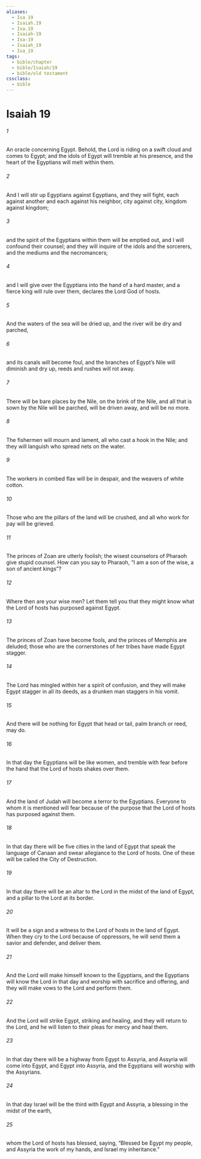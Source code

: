 ```yaml
---
aliases:
  - Isa 19
  - Isaiah.19
  - Isa.19
  - Isaiah-19
  - Isa-19
  - Isaiah_19
  - Isa_19
tags:
  - bible/chapter
  - bible/Isaiah/19
  - bible/old testament
cssclass:
  - bible
---
```


# Isaiah 19

###### 1
An oracle concerning Egypt. Behold, the Lord is riding on a swift cloud and comes to Egypt; and the idols of Egypt will tremble at his presence, and the heart of the Egyptians will melt within them.
###### 2
And I will stir up Egyptians against Egyptians, and they will fight, each against another and each against his neighbor, city against city, kingdom against kingdom;
###### 3
and the spirit of the Egyptians within them will be emptied out, and I will confound their counsel; and they will inquire of the idols and the sorcerers, and the mediums and the necromancers;
###### 4
and I will give over the Egyptians into the hand of a hard master, and a fierce king will rule over them, declares the Lord God of hosts.
###### 5
And the waters of the sea will be dried up, and the river will be dry and parched,
###### 6
and its canals will become foul, and the branches of Egypt’s Nile will diminish and dry up, reeds and rushes will rot away.
###### 7
There will be bare places by the Nile, on the brink of the Nile, and all that is sown by the Nile will be parched, will be driven away, and will be no more.
###### 8
The fishermen will mourn and lament, all who cast a hook in the Nile; and they will languish who spread nets on the water.
###### 9
The workers in combed flax will be in despair, and the weavers of white cotton.
###### 10
Those who are the pillars of the land will be crushed, and all who work for pay will be grieved.
###### 11
The princes of Zoan are utterly foolish; the wisest counselors of Pharaoh give stupid counsel. How can you say to Pharaoh, “I am a son of the wise, a son of ancient kings”?
###### 12
Where then are your wise men? Let them tell you that they might know what the Lord of hosts has purposed against Egypt.
###### 13
The princes of Zoan have become fools, and the princes of Memphis are deluded; those who are the cornerstones of her tribes have made Egypt stagger.
###### 14
The Lord has mingled within her a spirit of confusion, and they will make Egypt stagger in all its deeds, as a drunken man staggers in his vomit.
###### 15
And there will be nothing for Egypt that head or tail, palm branch or reed, may do.
###### 16
In that day the Egyptians will be like women, and tremble with fear before the hand that the Lord of hosts shakes over them.
###### 17
And the land of Judah will become a terror to the Egyptians. Everyone to whom it is mentioned will fear because of the purpose that the Lord of hosts has purposed against them.
###### 18
In that day there will be five cities in the land of Egypt that speak the language of Canaan and swear allegiance to the Lord of hosts. One of these will be called the City of Destruction.
###### 19
In that day there will be an altar to the Lord in the midst of the land of Egypt, and a pillar to the Lord at its border.
###### 20
It will be a sign and a witness to the Lord of hosts in the land of Egypt. When they cry to the Lord because of oppressors, he will send them a savior and defender, and deliver them.
###### 21
And the Lord will make himself known to the Egyptians, and the Egyptians will know the Lord in that day and worship with sacrifice and offering, and they will make vows to the Lord and perform them.
###### 22
And the Lord will strike Egypt, striking and healing, and they will return to the Lord, and he will listen to their pleas for mercy and heal them.
###### 23
In that day there will be a highway from Egypt to Assyria, and Assyria will come into Egypt, and Egypt into Assyria, and the Egyptians will worship with the Assyrians.
###### 24
In that day Israel will be the third with Egypt and Assyria, a blessing in the midst of the earth,
###### 25
whom the Lord of hosts has blessed, saying, “Blessed be Egypt my people, and Assyria the work of my hands, and Israel my inheritance.”


